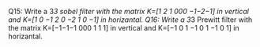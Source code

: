 Q15: Write a 3*3 sobel filter with the matrix K=[1 2 1   000   −1−2−1] in vertical and K=[1 0 −1   2 0 −2   1 0 −1] in horizantal.
Q16: Write a 3*3 Prewitt filter with the matrix K=[−1−1−1  000    1 1 1] in vertical and K=[−1 0 1  −1 0 1   −1 0 1] in horizantal.